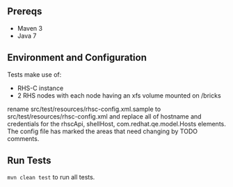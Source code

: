 Prereqs
-------
* Maven 3
* Java 7

Environment and Configuration
------------
Tests make use of:
* RHS-C instance
* 2 RHS nodes with each node having an xfs volume mounted on /bricks 

rename src/test/resources/rhsc-config.xml.sample to src/test/resources/rhsc-config.xml
and replace all of hostname and credentials for the rhscApi, shellHost, com.redhat.qe.model.Hosts elements.
The config file has marked the areas that need changing by TODO comments.

Run Tests
---------
`mvn clean test` to run all tests.

